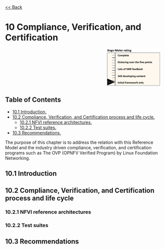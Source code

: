 [<< Back](../../ref_model)
# 10 Compliance, Verification, and Certification
<p align="right"><img src="../figures/bogo_ifo.png" alt="scope" title="Scope" width="35%"/></p>

## Table of Contents
* [10.1	Introduction.](#10.1)
* [10.2	Compliance, Verification, and Certification process and life cycle.](#10.2)
  * [10.2.1 NFVI reference architectures.](#10.2.1)
  * [10.2.2 Test suites.](#10.2.2)
* [10.3	Recommendations.](#10.3)

The purpose of this chapter is to address the relation with this Reference Model and the industry driven compliance, verification, and certification programs such as The OVP (OPNFV Verified Program) by Linux Foundation Networking. 

<a name="10.1"></a>
## 10.1 Introduction

<a name="10.2"></a>
## 10.2	Compliance, Verification, and Certification process and life cycle

<a name="10.2.1"></a>
### 10.2.1	NFVI reference architectures

<a name="10.2.2"></a>
### 10.2.2 Test suites

<a name="10.3"></a>
## 10.3	Recommendations

